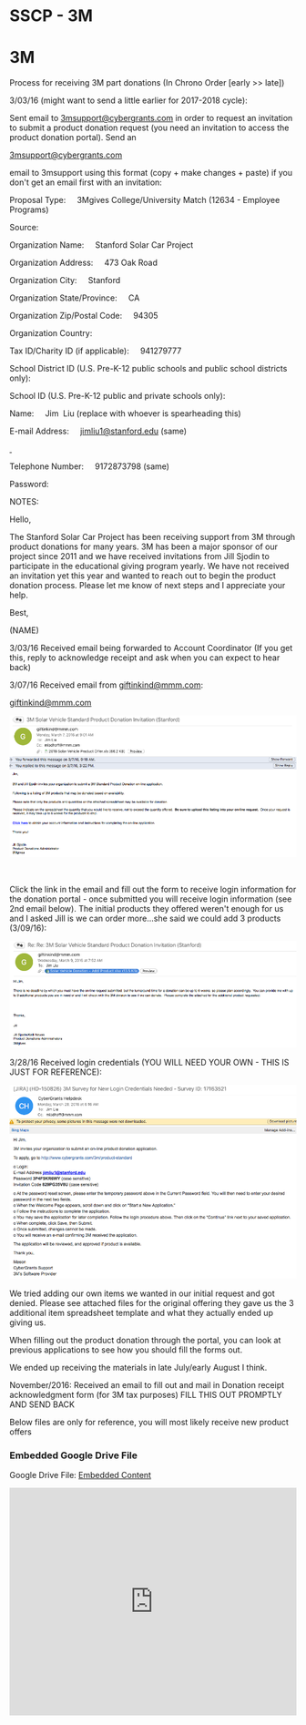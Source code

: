 # SSCP - 3M

# 3M

Process for receiving 3M part donations (In Chrono Order [early >> late])

3/03/16 (might want to send a little earlier for 2017-2018 cycle): 

Sent email to 3msupport@cybergrants.com in order to request an invitation to submit a product donation request (you need an invitation to access the product donation portal). Send an 

[ 3msupport@cybergrants.com](mailto:3msupport@cybergrants.com)

email to 3msupport using this format (copy + make changes + paste) if you don't get an email first with an invitation:

Proposal Type:     3Mgives College/University Match (12634 - Employee Programs)

Source:     

Organization Name:     Stanford Solar Car Project

Organization Address:     473 Oak Road

Organization City:     Stanford

Organization State/Province:     CA

Organization Zip/Postal Code:     94305

Organization Country:     

Tax ID/Charity ID (if applicable):     941279777

School District ID (U.S. Pre-K-12 public schools and public school districts only):     

School ID (U.S. Pre-K-12 public and private schools only):     

Name:     Jim  Liu (replace with whoever is spearheading this)

E-mail Address:     jimliu1@stanford.edu (same)

[ ](http://goog_711379121)

Telephone Number:     9172873798 (same)

Password:     

NOTES:

Hello,

The Stanford Solar Car Project has been receiving support from 3M through product donations for many years. 3M has been a major sponsor of our project since 2011 and we have received invitations from Jill Sjodin to participate in the educational giving program yearly. We have not received an invitation yet this year and wanted to reach out to begin the product donation process. Please let me know of next steps and I appreciate your help.

Best,

(NAME)

3/03/16 Received email being forwarded to Account Coordinator (If you get this, reply to acknowledge receipt and ask when you can expect to hear back)

3/07/16 Received email from giftinkind@mmm.com:

[ giftinkind@mmm.com](mailto:giftinkind@mmm.com)

![](../../../../../assets/image_f5bec18a0b.png)

 

Click the link in the email and fill out the form to receive login information for the donation portal - once submitted you will receive login information (see 2nd email below). The initial products they offered weren't enough for us and I asked Jill is we can order more...she said we could add 3 products (3/09/16):

![](../../../../../assets/image_a897b2ba64.png)

3/28/16 Received login credentials (YOU WILL NEED YOUR OWN - THIS IS JUST FOR REFERENCE):

![](../../../../../assets/image_463da2cf39.png)

We tried adding our own items we wanted in our initial request and got denied. Please see attached files for the original offering they gave us the 3 additional item spreadsheet template and what they actually ended up giving us.

When filling out the product donation through the portal, you can look at previous applications to see how you should fill the forms out.

We ended up receiving the materials in late July/early August I think.

November/2016: Received an email to fill out and mail in Donation receipt acknowledgment form (for 3M tax purposes) FILL THIS OUT PROMPTLY AND SEND BACK

Below files are only for reference, you will most likely receive new product offers

[](https://drive.google.com/folderview?id=1NhJNyK2KXepMvgUFphrzmY5UDmWilxFO)

### Embedded Google Drive File

Google Drive File: [Embedded Content](https://drive.google.com/embeddedfolderview?id=1NhJNyK2KXepMvgUFphrzmY5UDmWilxFO#list)

<iframe width="100%" height="400" src="https://drive.google.com/embeddedfolderview?id=1NhJNyK2KXepMvgUFphrzmY5UDmWilxFO#list" frameborder="0"></iframe>

